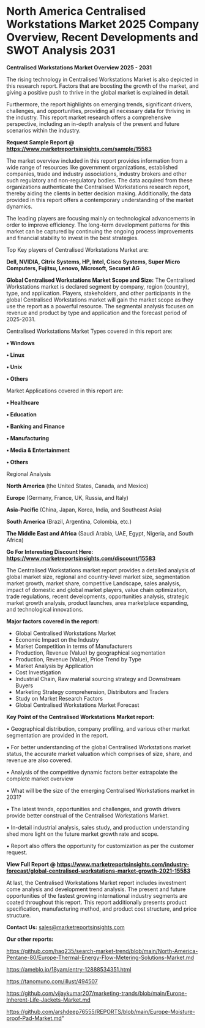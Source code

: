 # North America Centralised Workstations Market 2025 Company Overview, Recent Developments and SWOT Analysis 2031

<Strong> Centralised Workstations Market Overview 2025 - 2031</strong>

The rising technology in Centralised Workstations Market is also depicted in this research report. Factors that are boosting the growth of the market, and giving a positive push to thrive in the global market is explained in detail.

Furthermore, the report highlights on emerging trends, significant drivers, challenges, and opportunities, providing all necessary data for thriving in the industry. This report market research offers a comprehensive perspective, including an in-depth analysis of the present and future scenarios within the industry.

<strong>Request Sample Report @ <a href=https://www.marketreportsinsights.com/sample/15583>https://www.marketreportsinsights.com/sample/15583</a></strong>

The market overview included in this report provides information from a wide range of resources like government organizations, established companies, trade and industry associations, industry brokers and other such regulatory and non-regulatory bodies. The data acquired from these organizations authenticate the Centralised Workstations research report, thereby aiding the clients in better decision making. Additionally, the data provided in this report offers a contemporary understanding of the market dynamics.

The leading players are focusing mainly on technological advancements in order to improve efficiency. The long-term development patterns for this market can be captured by continuing the ongoing process improvements and financial stability to invest in the best strategies.

Top Key players of Centralised Workstations Market are:

<strong>Dell, NVIDIA, Citrix Systems, HP, Intel, Cisco Systems, Super Micro Computers, Fujitsu, Lenovo, Microsoft, Secunet AG</strong>

<strong><b>Global Centralised Workstations Market Scope and Size:</b></strong>
The Centralised Workstations market is declared segment by company, region (country), type, and application. Players, stakeholders, and other participants in the global Centralised Workstations market will gain the market scope as they use the report as a powerful resource. The segmental analysis focuses on revenue and product by type and application and the forecast period of 2025-2031.

Centralised Workstations Market Types covered in this report are:

<strong>• Windows

• Linux

• Unix

• Others</strong>

Market Applications covered in this report are:

<strong>• Healthcare

• Education

• Banking and Finance

• Manufacturing

• Media & Entertainment

• Others</strong> 

Regional Analysis

<strong>North America</strong> (the United States, Canada, and Mexico)

<strong>Europe</strong> (Germany, France, UK, Russia, and Italy)

<strong>Asia-Pacific</strong> (China, Japan, Korea, India, and Southeast Asia)

<strong>South America</strong> (Brazil, Argentina, Colombia, etc.)

<strong>The Middle East and Africa</strong> (Saudi Arabia, UAE, Egypt, Nigeria, and South Africa)

<strong>Go For Interesting Discount Here: <a href=https://www.marketreportsinsights.com/discount/15583>https://www.marketreportsinsights.com/discount/15583</a></strong>

The Centralised Workstations market report provides a detailed analysis of global market size, regional and country-level market size, segmentation market growth, market share, competitive Landscape, sales analysis, impact of domestic and global market players, value chain optimization, trade regulations, recent developments, opportunities analysis, strategic market growth analysis, product launches, area marketplace expanding, and technological innovations.

<strong><b>Major factors covered in the report:</b></strong>
<ul>
  <li>Global Centralised Workstations Market </li>
  <li>Economic Impact on the Industry</li>
  <li>Market Competition in terms of Manufacturers</li>
  <li>Production, Revenue (Value) by geographical segmentation</li>
  <li>Production, Revenue (Value), Price Trend by Type</li>
  <li>Market Analysis by Application</li>
  <li>Cost Investigation</li>
  <li>Industrial Chain, Raw material sourcing strategy and Downstream Buyers</li>
  <li>Marketing Strategy comprehension, Distributors and Traders</li>
  <li>Study on Market Research Factors</li>
  <li>Global Centralised Workstations Market Forecast</li>
</ul>

<strong><b>Key Point of the Centralised Workstations Market report:</b></strong>

• Geographical distribution, company profiling, and various other market segmentation are provided in the report.

• For better understanding of the global Centralised Workstations market status, the accurate market valuation which comprises of size, share, and revenue are also covered.

• Analysis of the competitive dynamic factors better extrapolate the complete market overview

• What will be the size of the emerging Centralised Workstations market in 2031?

• The latest trends, opportunities and challenges, and growth drivers provide better construal of the Centralised Workstations Market.

• In-detail industrial analysis, sales study, and production understanding shed more light on the future market growth rate and scope.

• Report also offers the opportunity for customization as per the customer request.

<strong><b>View Full Report @ <a href=https://www.marketreportsinsights.com/industry-forecast/global-centralised-workstations-market-growth-2021-15583>https://www.marketreportsinsights.com/industry-forecast/global-centralised-workstations-market-growth-2021-15583</a></b></strong>


At last, the Centralised Workstations Market report includes investment come analysis and development trend analysis. The present and future opportunities of the fastest growing international industry segments are coated throughout this report. This report additionally presents product specification, manufacturing method, and product cost structure, and price structure.

<strong>Contact Us:</strong>
sales@marketreportsinsights.com

<strong>Our other reports:</strong>

<a href=https://github.com/haq235/search-market-trend/blob/main/North-America-Pentane-80/Europe-Thermal-Energy-Flow-Metering-Solutions-Market.md>https://github.com/haq235/search-market-trend/blob/main/North-America-Pentane-80/Europe-Thermal-Energy-Flow-Metering-Solutions-Market.md</a>

<a href=https://ameblo.jp/18yam/entry-12888534351.html>https://ameblo.jp/18yam/entry-12888534351.html</a>

<a href=https://tanomuno.com/illust/494507>https://tanomuno.com/illust/494507</a>

<a href=https://github.com/vijaykumar207/marketing-trands/blob/main/Europe-Inherent-Life-Jackets-Market.md>https://github.com/vijaykumar207/marketing-trands/blob/main/Europe-Inherent-Life-Jackets-Market.md</a>

<a href=https://github.com/arshdeep76555/REPORTS/blob/main/Europe-Moisture-proof-Pad-Market.md>https://github.com/arshdeep76555/REPORTS/blob/main/Europe-Moisture-proof-Pad-Market.md</a>"
